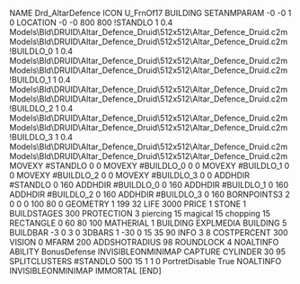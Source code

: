 NAME  Drd_AltarDefence
ICON U_FrnOf17
BUILDING
SETANMPARAM -0 -0 1 0
LOCATION -0 -0 800 800
!STANDLO      1 0.4 Models\Bld\DRUID\Altar_Defence_Druid\512x512\Altar_Defence_Druid.c2m Models\Bld\DRUID\Altar_Defence_Druid\512x512\Altar_Defence_Druid.c2m 
!BUILDLO_0    1 0.4 Models\Bld\DRUID\Altar_Defence_Druid\512x512\Altar_Defence_Druid.c2m Models\Bld\DRUID\Altar_Defence_Druid\512x512\Altar_Defence_Druid.c2m 
!BUILDLO_1    1 0.4 Models\Bld\DRUID\Altar_Defence_Druid\512x512\Altar_Defence_Druid.c2m Models\Bld\DRUID\Altar_Defence_Druid\512x512\Altar_Defence_Druid.c2m 
!BUILDLO_2    1 0.4 Models\Bld\DRUID\Altar_Defence_Druid\512x512\Altar_Defence_Druid.c2m Models\Bld\DRUID\Altar_Defence_Druid\512x512\Altar_Defence_Druid.c2m 
!BUILDLO_3    1 0.4 Models\Bld\DRUID\Altar_Defence_Druid\512x512\Altar_Defence_Druid.c2m Models\Bld\DRUID\Altar_Defence_Druid\512x512\Altar_Defence_Druid.c2m 
MOVEXY #STANDLO   0 0
MOVEXY #BUILDLO_0 0 0
MOVEXY #BUILDLO_1 0 0
MOVEXY #BUILDLO_2 0 0
MOVEXY #BUILDLO_3 0 0
ADDHDIR #STANDLO 0 160
ADDHDIR #BUILDLO_0 0 160
ADDHDIR #BUILDLO_1 0 160
ADDHDIR #BUILDLO_2 0 160
ADDHDIR #BUILDLO_3 0 160
BORNPOINTS3 2 0 0 0 100 80 0
GEOMETRY 1 199 32
LIFE     3000
PRICE 1 STONE 1
BUILDSTAGES 300
PROTECTION 3 piercing 15 magical 15 chopping 15
RECTANGLE    0 60 80 100
MATHERIAL 1 BUILDING
EXPLMEDIA BUILDING 5
BUILDBAR -3 0 3 0
3DBARS 1 -30 0 15 35 90
INFO 3 8
COSTPERCENT 300
VISION 0
MFARM 200
ADDSHOTRADIUS 98
ROUNDLOCK 4
NOALTINFO
ABILITY BonusDefense
INVISIBLEONMINIMAP
CAPTURE
CYLINDER 30 95
SPLITCLUSTERS #STANDLO 500 15 1 1 0
PortretDisable True
NOALTINFO
INVISIBLEONMINIMAP
IMMORTAL
[END]
